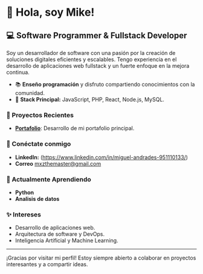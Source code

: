 # 👋 Hola, soy Mike!

## 💻 Software Programmer & Fullstack Developer

Soy un desarrollador de software con una pasión por la creación de soluciones digitales eficientes y escalables. Tengo experiencia en el desarrollo de aplicaciones web fullstack y un fuerte enfoque en la mejora continua.

- 📚 **Enseño programación** y disfruto compartiendo conocimientos con la comunidad.
- 🚀 **Stack Principal:** JavaScript, PHP, React, Node.js, MySQL.

### 🚧 Proyectos Recientes

- **[Portafolio](https://mikechile.github.io/portafolio/)**: Desarrollo de mi portafolio principal.

### 💬 Conéctate conmigo

- **LinkedIn:** (https://www.linkedin.com/in/miguel-andrades-951110133/)
- **Correo** mxzthemaster@gmail.com

### 🌱 Actualmente Aprendiendo

- **Python**
- **Analisis de datos**

### ✨ Intereses

- Desarrollo de aplicaciones web.
- Arquitectura de software y DevOps.
- Inteligencia Artificial y Machine Learning.

---

¡Gracias por visitar mi perfil! Estoy siempre abierto a colaborar en proyectos interesantes y a compartir ideas.
